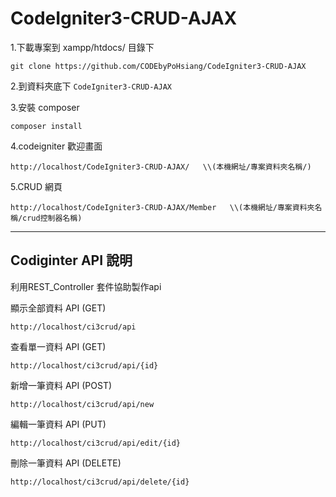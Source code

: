 # CodeIgniter3-CRUD-AJAX

1.下載專案到 xampp/htdocs/ 目錄下</br>

```
git clone https://github.com/CODEbyPoHsiang/CodeIgniter3-CRUD-AJAX
```
2.到資料夾底下 `CodeIgniter3-CRUD-AJAX`</br>

3.安裝 composer</br>
```
composer install
```
4.codeigniter 歡迎畫面
```
http://localhost/CodeIgniter3-CRUD-AJAX/   \\(本機網址/專案資料夾名稱/)
```
5.CRUD 網頁
```
http://localhost/CodeIgniter3-CRUD-AJAX/Member   \\(本機網址/專案資料夾名稱/crud控制器名稱)
```
---
Codiginter API 說明
---
利用REST_Controller 套件協助製作api

顯示全部資料 API (GET)
```
http://localhost/ci3crud/api
```
查看單一資料 API (GET)
```
http://localhost/ci3crud/api/{id}
```
新增一筆資料 API (POST)
```
http://localhost/ci3crud/api/new
```
編輯一筆資料 API (PUT)
```
http://localhost/ci3crud/api/edit/{id}
```
刪除一筆資料 API (DELETE)
```
http://localhost/ci3crud/api/delete/{id}
```
